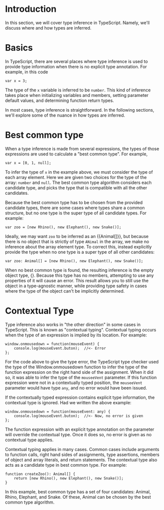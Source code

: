 # Introduction

In this section, we will cover type inference in TypeScript.  Namely, we'll discuss where and how types are inferred.

# Basics

In TypeScript, there are several places where type inference is used to provide type information when there is no explicit type annotation.  For example, in this code

```
var x = 3;
```

The type of the `x` variable is inferred to be `number`.  This kind of inference takes place when initializing variables and members, setting parameter default values, and determining function return types.

In most cases, type inference is straightforward.  In the following sections, we'll explore some of the nuance in how types are inferred.

# Best common type

When a type inference is made from several expressions, the types of those expressions are used to calculate a "best common type".  For example,

```
var x = [0, 1, null];
```

To infer the type of `x` in the example above, we must consider the type of each array element.  Here we are given two choices for the type of the array: `number` and `null`.  The best common type algorithm considers each candidate type, and picks the type that is compatible with all the other candidates.  

Because the best common type has to be chosen from the provided candidate types, there are some cases where types share a common structure, but no one type is the super type of all candidate types.  For example:

```
var zoo = [new Rhino(), new Elephant(), new Snake()];
```

Ideally, we may want `zoo` to be inferred as an {{Animal[]}}, but because there is no object that is strictly of type `ANimal` in the array, we make no inference about the array element type.  To correct this, instead explicitly provide the type when no one type is a super type of all other candidates:

```
var zoo: Animal[] = [new Rhino(), new Elephant(), new Snake()];
```

When no best common type is found, the resulting inference is the empty object type, {}.  Because this type has no members, attempting to use any properties of it will cause an error.  This result allows you to still use the object in a type-agnostic manner, while providing type safety in cases where the type of the object can't be implicitly determined.

# Contextual Type

Type inference also works in "the other direction" in some cases in TypeScript.  This is known as "contextual typing".  Contextual typing occurs when the type of an expression is implied by its location.  For example: 

```
window.onmousedown = function(mouseEvent) { 
    console.log(mouseEvent.buton);  //<- Error  
};
```

For the code above to give the type error, the TypeScript type checker used the type of the Window.onmousedown function to infer the type of the function expression on the right hand side of the assignment.  When it did so, it was able to infer the type of the `mouseeVent` parameter.  If this function expression were not in a contextually typed position, the `mouseeVent` parameter would have type `any`, and no error would have been issued.

If the contextually typed expression contains explicit type information, the contextual type is ignored.  Had we written the above example:

```
window.onmousedown = function(mouseEvent: any) { 
    console.log(mouseEvent.buton);  //<- Now, no error is given  
};
```

The function expression with an explicit type annotation on the parameter will override the contextual type.  Once it does so, no error is given as no contextual type applies.

Contextual typing applies in many cases.  Common cases include arguments to function calls, right hand sides of assignments, type assertions, members of object and array literals, and return statements.  The contextual type also acts as a candidate type in best common type.  For example:

```
function createZoo(): Animal[] {
    return [new Rhino(), new Elephant(), new Snake()];
}
```

In this example, best common type has a set of four candidates: Animal, Rhino, Elephant, and Snake.  Of these, Animal can be chosen by the best common type algorithm.
